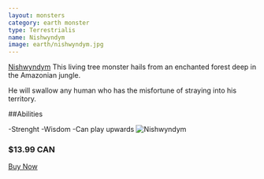 ```yaml
---
layout: monsters
category: earth monster
type: Terrestrialis
name: Nishwyndym
image: earth/nishwyndym.jpg
---
```


[Nishwyndym](http://www.nicepapertoys.com/photo/nishwyndym-by-boxpunx) This living tree monster hails from an enchanted forest deep in the Amazonian jungle.

He will swallow any human who has the misfortune of straying into his territory.

##Abilities

-Strenght
-Wisdom
-Can play upwards
![Nishwyndym](http://api.ning.com/files/ABbkq-nqFyOnqIVu6VyOFXGEKmhlPjN6LKEpHvllUu-2TnXNAqRcTat4liI5B5jUurOcYv9HVeQ2Lc5LoW41EyfPZU2WN484/nishwyndym.jpg?width=600&height=411)
<div class="gutter media grid">
	<h3>$13.99 CAN</h3>
	<a class="btn-round mega {% if page.url == '/cart/' %}current{% endif %}"href="{{site.baseurl}}/cart/">Buy Now</a>
</div>
